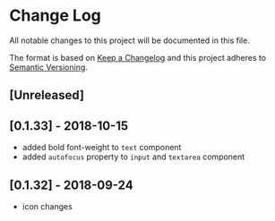 # Change Log

All notable changes to this project will be documented in this file.

The format is based on [Keep a Changelog](http://keepachangelog.com/)
and this project adheres to [Semantic Versioning](http://semver.org/).

## [Unreleased]

## [0.1.33] - 2018-10-15
- added bold font-weight to `text` component
- added `autofocus` property to `input` and `textarea` component

## [0.1.32] - 2018-09-24
- icon changes
